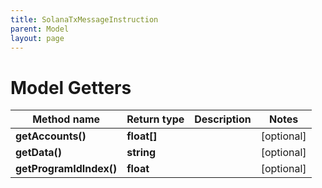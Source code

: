```yaml
---
title: SolanaTxMessageInstruction
parent: Model
layout: page
---
```


# Model Getters

Method name | Return type | Description | Notes
------------ | ------------- | ------------- | -------------
**getAccounts()** | **float[]** |  | [optional]
**getData()** | **string** |  | [optional]
**getProgramIdIndex()** | **float** |  | [optional]

